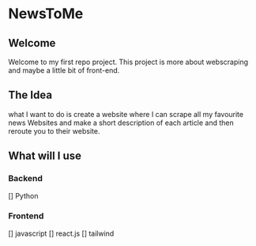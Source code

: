 # NewsToMe
## Welcome
Welcome to my first repo project. This project is more about webscraping and maybe a little bit of front-end.

## The Idea
what I want to do is create a website where I can scrape all my favourite news Websites and make a short description of each article and then reroute you to their website.

## What will I use
### Backend
[] Python
### Frontend
[] javascript
[] react.js
[] tailwind
